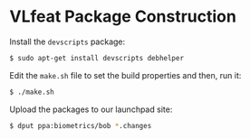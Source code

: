 VLfeat Package Construction
===========================

Install the `devscripts` package:

```sh
$ sudo apt-get install devscripts debhelper
```

Edit the `make.sh` file to set the build properties and then, run it:

```sh
$ ./make.sh
```

Upload the packages to our launchpad site:

```sh
$ dput ppa:biometrics/bob *.changes
```
